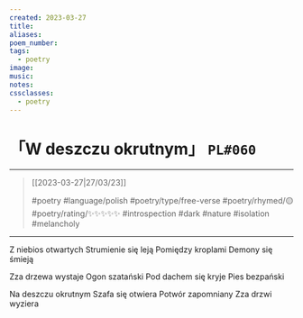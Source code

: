 ```yaml
---
created: 2023-03-27
title:
aliases:
poem_number:
tags:
  - poetry
image:
music:
notes:
cssclasses:
  - poetry
---
```

# 「W deszczu okrutnym」 `PL#060`

---

> [[2023-03-27|27/03/23]]
> 
> #poetry 
> #language/polish 
> #poetry/type/free-verse 
> #poetry/rhymed/🟡 
> #poetry/rating/✨✨✨✨✨ 
> #introspection #dark #nature #isolation #melancholy 

---

Z niebios otwartych
Strumienie się leją
Pomiędzy kroplami
Demony się śmieją

Zza drzewa wystaje
Ogon szatański
Pod dachem się kryje
Pies bezpański

Na deszczu okrutnym
Szafa się otwiera
Potwór zapomniany
Zza drzwi wyziera